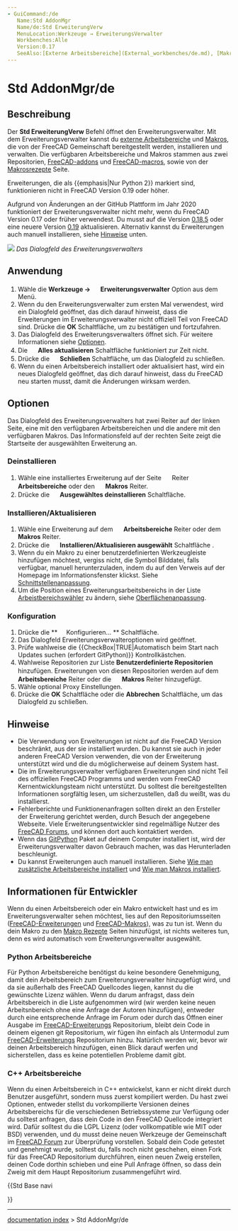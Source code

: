 ```yaml
---
- GuiCommand:/de
   Name:Std AddonMgr
   Name/de:Std ErweiterungVerw
   MenuLocation:Werkzeuge → ErweiterungsVerwalter
   Workbenches:Alle
   Version:0.17
   SeeAlso:[Externe Arbeitsbereiche](External_workbenches/de.md), [Makros](Macros/de.md)
---
```


# Std AddonMgr/de

## Beschreibung

Der **Std ErweiterungVerw** Befehl öffnet den Erweiterungsverwalter. Mit dem Erweiterungsverwalter kannst du [externe Arbeitsbereiche](external_workbenches/de.md) und [Makros](macros/de.md), die von der FreeCAD Gemeinschaft bereitgestellt werden, installieren und verwalten. Die verfügbaren Arbeitsbereiche und Makros stammen aus zwei Repositorien, [FreeCAD-addons](https://github.com/FreeCAD/FreeCAD-addons/) und [FreeCAD-macros](https://github.com/FreeCAD/FreeCAD-macros/), sowie von der [Makrosrezepte](Macros_recipes/de.md) Seite.

Erweiterungen, die als {{emphasis|Nur Python 2}} markiert sind, funktionieren nicht in FreeCAD Version 0.19 oder höher.

Aufgrund von Änderungen an der GitHub Plattform im Jahr 2020 funktioniert der Erweiterungsverwalter nicht mehr, wenn du FreeCAD Version 0.17 oder früher verwendest. Du musst auf die Version [0.18.5](https://github.com/FreeCAD/FreeCAD/releases/tag/0.18.5) oder eine neuere Version [0.19](https://github.com/FreeCAD/FreeCAD/releases/tag/0.19_pre) aktualisieren. Alternativ kannst du Erweiterungen auch manuell installieren, siehe [Hinweise](#Hinweise.md) unten.

![](images/Std_AddonMgr_dialog.png ) *Das Dialogfeld des Erweiterungsverwalters*

## Anwendung

1.  Wähle die **Werkzeuge → <img src="images/Std_AddonMgr.svg" width=16px> Erweiterungsverwalter** Option aus dem Menü.
2.  Wenn du den Erweiterungsverwalter zum ersten Mal verwendest, wird ein Dialogfeld geöffnet, das dich darauf hinweist, dass die Erweiterungen im Erweiterungsverwalter nicht offiziell Teil von FreeCAD sind. Drücke die **OK** Schaltfläche, um zu bestätigen und fortzufahren.
3.  Das Dialogfeld des Erweiterungsverwalters öffnet sich. Für weitere Informationen siehe [Optionen](#Options/de.md).
4.  Die **<img src="images/Button_valid.svg" width=16px> Alles aktualisieren** Schaltfläche funktioniert zur Zeit nicht.
5.  Drücke die **<img src="images/Process-stop.svg" width=16px> Schließen** Schaltfläche, um das Dialogfeld zu schließen.
6.  Wenn du einen Arbeitsbereich installiert oder aktualisiert hast, wird ein neues Dialogfeld geöffnet, das dich darauf hinweist, dass du FreeCAD neu starten musst, damit die Änderungen wirksam werden.

## Optionen

Das Dialogfeld des Erweiterungsverwalters hat zwei Reiter auf der linken Seite, eine mit den verfügbaren Arbeitsbereichen und die andere mit den verfügbaren Makros. Das Informationsfeld auf der rechten Seite zeigt die Startseite der ausgewählten Erweiterung an.

### Deinstallieren

1.  Wähle eine installiertes Erweiterung auf der Seite <img alt="" src=images/Folder.svg  style="width:16px;"> Reiter **Arbeitsbereiche** oder den <img alt="" src=images/Applications-python.svg  style="width:16px;"> **Makros** Reiter.
2.  Drücke die **<img src="images/Delete.svg" width=16px> Ausgewähltes deinstallieren** Schaltfläche.

### Installieren/Aktualisieren

1.  Wähle eine Erweiterung auf dem <img alt="" src=images/Folder.svg  style="width:16px;"> **Arbeitsbereiche** Reiter oder dem <img alt="" src=images/Applications-python.svg  style="width:16px;"> **Makros** Reiter.
2.  Drücke die **<img src="images/Edit_OK.svg" width=16px>  Installieren/Aktualisieren ausgewählt** Schaltfläche .
3.  Wenn du ein Makro zu einer benutzerdefinierten Werkzeugleiste hinzufügen möchtest, vergiss nicht, die Symbol Bilddatei, falls verfügbar, manuell herunterzuladen, indem du auf den Verweis auf der Homepage im Informationsfenster klickst. Siehe [Schnittstellenanpassung](Interface_Customization/de#Werkzeugleisten.md).
4.  Um die Position eines Erweiterungsarbeitsbereichs in der Liste [Arbeistbereichswähler](Std_Workbench/de.md) zu ändern, siehe [Oberflächenanpassung](Interface_Customization/de#Arbeitsbereiche.md).

### Konfiguration

1.  Drücke die **<img src="images/Preferences-general.svg" width=16px> Konfigurieren... ** Schaltfläche.
2.  Das Dialogfeld Erweiterungsverwalteroptionen wird geöffnet.
3.  Prüfe wahlweise die {{CheckBox|TRUE|Automatisch beim Start nach Updates suchen (erfordert GitPython)}} Kontrollkästchen.
4.  Wahlweise Repositorien zur Liste **Benutzerdefinierte Repositorien** hinzufügen. Erweiterungen von diesen Repositorien werden auf dem <img alt="" src=images/Folder.svg  style="width:16px;"> **Arbeitsbereiche** Reiter oder die <img alt="" src=images/Applications-python.svg  style="width:16px;"> **Makros** Reiter hinzugefügt.
5.  Wähle optional Proxy Einstellungen.
6.  Drücke die **OK** Schaltfläche oder die **Abbrechen** Schaltfläche, um das Dialogfeld zu schließen.

## Hinweise

-   Die Verwendung von Erweiterungen ist nicht auf die FreeCAD Version beschränkt, aus der sie installiert wurden. Du kannst sie auch in jeder anderen FreeCAD Version verwenden, die von der Erweiterung unterstützt wird und die du möglicherweise auf deinem System hast.
-   Die im Erweiterungsverwalter verfügbaren Erweiterungen sind nicht Teil des offiziellen FreeCAD Programms und werden vom FreeCAD Kernentwicklungsteam nicht unterstützt. Du solltest die bereitgestellten Informationen sorgfältig lesen, um sicherzustellen, daß du weißt, was du installierst.
-   Fehlerberichte und Funktionenanfragen sollten direkt an den Ersteller der Erweiterung gerichtet werden, durch Besuch der angegebene Webseite. Viele Erweiterungsentwickler sind regelmäßige Nutzer des [FreeCAD Forums](https://forum.freecadweb.org), und können dort auch kontaktiert werden.
-   Wenn das [GitPython](https://github.com/gitpython-developers/GitPython) Paket auf deinem Computer installiert ist, wird der Erweiterungsverwalter davon Gebrauch machen, was das Herunterladen beschleunigt.
-   Du kannst Erweiterungen auch manuell installieren. Siehe [Wie man zusätzliche Arbeitsbereiche installiert](How_to_install_additional_workbenches/de.md) und [Wie man Makros installiert](How_to_install_macros/de.md).

## Informationen für Entwickler 

Wenn du einen Arbeitsbereich oder ein Makro entwickelt hast und es im Erweiterungsverwalter sehen möchtest, lies auf den Repositoriumsseiten ([FreeCAD-Erweiterungen](https://github.com/FreeCAD/FreeCAD-addons/) und [FreeCAD-Makros](https://github.com/FreeCAD/FreeCAD-macros/)), was zu tun ist. Wenn du dein Makro zu den [Makro Rezepte](Macros_recipes/de.md) Seiten hinzufügst, ist nichts weiteres tun, denn es wird automatisch vom Erweiterungsverwalter ausgewählt.

### Python Arbeitsbereiche 

Für Python Arbeitsbereiche benötigst du keine besondere Genehmigung, damit dein Arbeitsbereich zum Erweiterungsverwalter hinzugefügt wird, und da sie außerhalb des FreeCAD Quellcodes liegen, kannst du die gewünschte Lizenz wählen. Wenn du darum anfragst, dass dein Arbeitsbereich in die Liste aufgenommen wird (wir werden keine neuen Arbeitsnbereich ohne eine Anfrage der Autoren hinzufügen), entweder durch eine entsprechende Anfrage im Forum oder durch das Öffnen einer Ausgabe im [FreeCAD-Erweiterungs](https://github.com/FreeCAD/FreeCAD-addons/) Repositorium, bleibt dein Code in deinem eigenen git Repositorium, wir fügen ihn einfach als Untermodul zum [FreeCAD-Erweiterungs](https://github.com/FreeCAD/FreeCAD-addons/) Repositorium hinzu. Natürlich werden wir, bevor wir deinen Arbeitsbereich hinzufügen, einen Blick darauf werfen und sicherstellen, dass es keine potentiellen Probleme damit gibt.

### C++ Arbeitsbereiche 

Wenn du einen Arbeitsbereich in C++ entwickelst, kann er nicht direkt durch Benutzer ausgeführt, sondern muss zuerst kompiliert werden. Du hast zwei Optionen, entweder stellst du vorkompilierte Versionen deines Arbeitsbereichs für die verschiedenen Betriebssysteme zur Verfügung oder du solltest anfragen, dass dein Code in den FreeCAD Quellcode integriert wird. Dafür solltest du die LGPL Lizenz (oder vollkompatible wie MIT oder BSD) verwenden, und du musst deine neuen Werkzeuge der Gemeinschaft im [FreeCAD Forum](https://forum.freecadweb.org) zur Überprüfung vorstellen. Sobald dein Code getestet und genehmigt wurde, solltest du, falls noch nicht geschehen, einen Fork für das FreeCAD Repositorium durchführen, einen neuen Zweig erstellen, deinen Code dorthin schieben und eine Pull Anfrage öffnen, so dass dein Zweig mit dem Haupt Repositorium zusammengeführt wird.





{{Std Base navi

}}

---
[documentation index](../README.md) > Std AddonMgr/de
